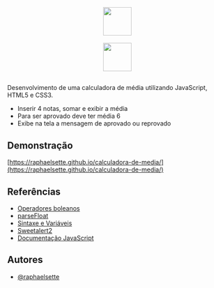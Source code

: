 <div align="center">
  <a href="https://imersao.dev/">
  <img height="65em" src="https://www.alura.com.br/assets/img/imersoes/dev-2021/logo-imersao-conversor-de-moedas.svg"/><br><br>
  <img height="65em" src="https://imersao.dev/assets/img/alura-logo-white.1647533645.svg"/></a><br>
  
  ## 
  </div>
  
  Desenvolvimento de uma calculadora de média utilizando JavaScript, HTML5 e CSS3.
  
  - Inserir 4 notas, somar e exibir a média
  - Para ser aprovado deve ter média 6
  - Exibe na tela a mensagem de aprovado ou reprovado
 
  
 ## Demonstração

[https://raphaelsette.github.io/calculadora-de-media/](https://raphaelsette.github.io/calculadora-de-media/)

## Referências

 - <a href="https://developer.mozilla.org/pt-BR/docs/Web/JavaScript/Guide/Expressions_and_operators" target="_blank">Operadores boleanos</a>
 - <a href="https://developer.mozilla.org/pt-BR/docs/Web/JavaScript/Reference/Global_Objects/parseFloat" target="_blank">parseFloat</a>
 - <a href="https://developer.mozilla.org/pt-BR/docs/Web/JavaScript/Guide/Grammar_and_types#vari%C3%A1veis" target="_blank">Sintaxe e Variáveis</a>
 - <a href="https://sweetalert2.github.io/" target="_blank">Sweetalert2</a>
 - <a href="https://developer.mozilla.org/pt-BR/docs/Web/JavaScript" target="_blank">Documentação JavaScript</a>

## Autores

- [@raphaelsette](https://www.github.com/raphaelsette)
